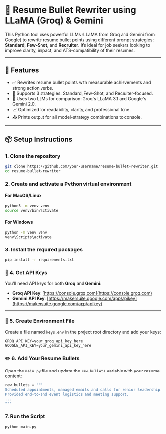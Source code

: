 # 🧠 Resume Bullet Rewriter using LLaMA (Groq) & Gemini

This Python tool uses powerful LLMs (LLaMA from Groq and Gemini from Google) to rewrite resume bullet points using different prompt strategies: **Standard**, **Few-Shot**, and **Recruiter**. It’s ideal for job seekers looking to improve clarity, impact, and ATS-compatibility of their resumes.

---

## 🚀 Features

- ✅ Rewrites resume bullet points with measurable achievements and strong action verbs.
- 🔁 Supports 3 strategies: Standard, Few-Shot, and Recruiter-focused.
- 🤖 Uses two LLMs for comparison: Groq's LLaMA 3.1 and Google's Gemini 2.0.
- 📈 Optimized for readability, clarity, and professional tone.
- 📤 Prints output for all model-strategy combinations to console.

---

## 📦 Setup Instructions

### 1. Clone the repository

```bash
git clone https://github.com/your-username/resume-bullet-rewriter.git
cd resume-bullet-rewriter
```

### 2. Create and activate a Python virtual environment

#### For MacOS/Linux
```bash
python3 -m venv venv
source venv/bin/activate
```

#### For Windows
```bash
python -m venv venv
venv\Scripts\activate
```

### 3. Install the required packages
```bash
pip install -r requirements.txt
```

### 🔐 4. Get API Keys

You’ll need API keys for both **Groq** and **Gemini**:

- **Groq API Key**: [https://console.groq.com](https://console.groq.com)  
- **Gemini API Key**: [https://makersuite.google.com/app/apikey](https://makersuite.google.com/app/apikey)

---

### 📁 5. Create Environment File

Create a file named `keys.env` in the project root directory and add your keys:

```env
GROQ_API_KEY=your_groq_api_key_here
GOOGLE_API_KEY=your_gemini_api_key_here
```

### ✏️ 6. Add Your Resume Bullets

Open the `main.py` file and update the `raw_bullets` variable with your resume content:

```python
raw_bullets = """
Scheduled appointments, managed emails and calls for senior leadership.
Provided end-to-end event logistics and meeting support.
...
"""
```

### 7. Run the Script
```bash
python main.py
```
